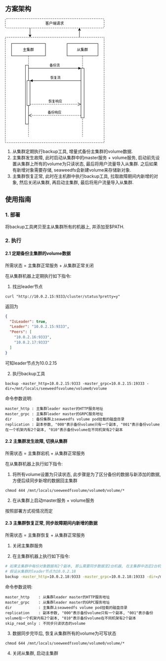 ## 方案架构

![arch](doc/backup.png)

1. 从集群定期执行backup工具, 增量式备份主集群的volume数据.
2. 主集群发生故障, 此时启动从集群中的master服务 + volume服务, 启动前先设置从集群上所有的volume为只读状态, 最后将用户流量导入从集群. 之后如果有新增对象需要存储, seaweedfs会新建volume来存储新对象. 
3. 主集群恢复正常, 此时在主机群中执行backup工具, 拉取故障期间内新增的对象, 然后关闭从集群, 再启动主集群, 最后将用户流量导入从集群.

## 使用指南

### 1. 部署

将backup工具拷贝至主从集群所有的机器上, 并添加至$PATH.

### 2. 执行

#### 2.1 定期备份主集群的volume数据

所需状态 = 主集群正常服务 + 从集群正常关闭

在从集群机器上定期执行如下指令:

1. 找出leader节点

```shell
curl "http://10.0.2.15:9333/cluster/status?pretty=y"
```

返回为

```json
{
  "IsLeader": true,
  "Leader": "10.0.2.15:9333",
  "Peers": [
    "10.0.2.16:9333",
    "10.0.2.17:9333"
  ]
}
```

可知leader节点为10.0.2.15

2. 执行backup工具

```shell
backup -master_http=10.0.2.15:9333 -master_grpc=10.0.2.15:19333 -dir=/mnt/locals/seeweedfsvolume/volume0/volume
```

命令参数说明:

```text
master_http : 主集群leader master的HTTP服务地址
master_grpc : 主集群leader master的GRPC服务地址
dir         : 备份集群上seaweedfs volume pod挂载的磁盘目录
replication : 副本参数, "000"表示备份volume只有一个副本, "001"表示备份volume在一个机架内有2个副本, "010"表示备份volume在不同机架有2个副本
```

#### 2.2 主集群发生故障, 切换从集群

所需状态 = 主集群宕机 + 从集群正常服务

在从集群机器上执行如下指令:

1. 将所有volume设置为只读状态, 此步骤是为了区分备份的数据与新添加的数据, 方便后续同步新增的数据回主集群

```shell
chmod 444 /mnt/locals/seeweedfsvolume/volume0/volume/*
```

2. 在从集群上启动master服务 + volume服务

按照部署方式视情况而定

#### 2.3 主集群恢复正常, 同步故障期间内新增的数据

所需状态 = 主集群恢复 + 从集群正常服务

1. 关闭主集群服务

2. 在主集群机器上执行如下指令:

```sh
# 如果主集群中每份对象数据有2个副本, 那么需要同步数据至2台机器, 在主集群中选定2台机器进行操作
# 假设从集群的leader节点为10.0.2.18
backup -master_http=10.0.2.18:9333 -master_grpc=10.0.2.18:19333 -dir=/mnt/locals/seeweedfsvolume/volume0/volume -skip_read_only=true
```

命令参数说明:

```text
master_http    : 从集群leader master的HTTP服务地址
master_grpc    : 从集群leader master的GRPC服务地址
dir            : 主集群上seaweedfs volume pod挂载的磁盘目录
replication    : 副本参数, "000"表示备份volume只有一个副本, "001"表示备份volume在一个机架内有2个副本, "010"表示备份volume在不同机架有2个副本
skip_read_only : 不同步只读状态的volume
```

3. 数据同步完毕后, 恢复从集群所有的volume为可写状态

```shell
chmod 644 /mnt/locals/seeweedfsvolume/volume0/volume/*
```

4. 关闭从集群, 启动主集群
